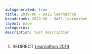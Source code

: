 ```yaml
---
autogenerated: true
title: 2019-06 - DAIS learnathon
breadcrumb: 2019-06 - DAIS learnathon
layout: page
categories: 
description: test description
---
```


1.  REDIRECT [Learnathon 2019](Learnathon_2019 "wikilink")
